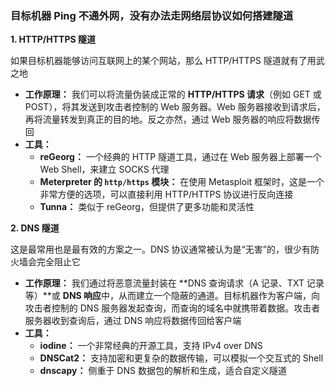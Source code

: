 ### 目标机器 Ping 不通外网，没有办法走网络层协议如何搭建隧道

**1. HTTP/HTTPS 隧道**

如果目标机器能够访问互联网上的某个网站，那么 HTTP/HTTPS 隧道就有了用武之地

- **工作原理：** 我们可以将流量伪装成正常的 **HTTP/HTTPS 请求**（例如 GET 或 POST），将其发送到攻击者控制的 Web 服务器。Web 服务器接收到请求后，再将流量转发到真正的目的地。反之亦然，通过 Web 服务器的响应将数据传回
- **工具：**
  - **reGeorg：** 一个经典的 HTTP 隧道工具，通过在 Web 服务器上部署一个 Web Shell，来建立 SOCKS 代理
  - **Meterpreter 的 `http/https` 模块：** 在使用 Metasploit 框架时，这是一个非常方便的选项，可以直接利用 HTTP/HTTPS 协议进行反向连接
  - **Tunna：** 类似于 reGeorg，但提供了更多功能和灵活性

**2. DNS 隧道**

这是最常用也是最有效的方案之一。DNS 协议通常被认为是“无害”的，很少有防火墙会完全阻止它

- **工作原理：** 我们通过将恶意流量封装在 **DNS 查询请求（A 记录、TXT 记录等）**或 **DNS 响应**中，从而建立一个隐蔽的通道。目标机器作为客户端，向攻击者控制的 DNS 服务器发起查询，而查询的域名中就携带着数据。攻击者服务器收到查询后，通过 DNS 响应将数据传回给客户端
- **工具：**
  - **iodine：** 一个非常经典的开源工具，支持 IPv4 over DNS
  - **DNSCat2：** 支持加密和更复杂的数据传输，可以模拟一个交互式的 Shell
  - **dnscapy：** 侧重于 DNS 数据包的解析和生成，适合自定义隧道